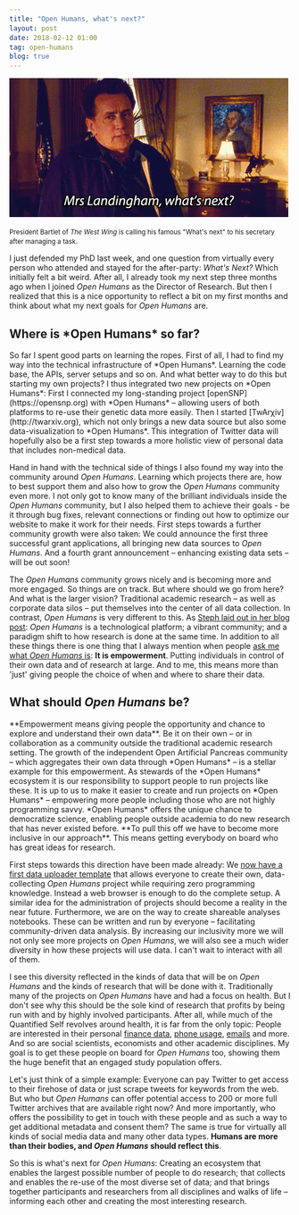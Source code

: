 ```yaml
---
title: "Open Humans, what's next?"
layout: post
date: 2018-02-12 01:00
tag: open-humans
blog: true
---
```

![](/assets/images/whatsnext.gif)

<small>
President Bartlet of <i>The West Wing</i> is calling his famous "What's next" to his secretary after managing a task.
</small>

I just defended my PhD last week, and one question from virtually every person who attended and stayed for the after-party: *What's Next?* Which initially felt a bit weird. After all, I already took my next step three months ago when I joined *Open Humans* as the Director of Research. But then I realized that this is a nice opportunity to reflect a bit on my first months and think about what my next goals for *Open Humans* are.

<h2>Where is *Open Humans* so far?</h2>
So far I spent good parts on learning the ropes. First of all, I had to find my way into the technical infrastructure of *Open Humans*. Learning the code base, the APIs, server setups and so on. And what better way to do this but starting my own projects? I thus integrated two new projects on *Open Humans*: First I connected my long-standing project [openSNP](https://opensnp.org) with *Open Humans* – allowing users of both platforms to re-use their genetic data more easily. Then I started [TwArχiv](http://twarxiv.org), which not only brings a new data source but also some data-visualization to *Open Humans*. This integration of Twitter data will hopefully also be a first step towards a more holistic view of personal data that includes non-medical data.

Hand in hand with the technical side of things I also found my way into the community around *Open Humans*. Learning which projects there are, how to best support them and also how to grow the *Open Humans* community even more. I not only got to know many of the brilliant individuals inside the *Open Humans* community, but I also helped them to achieve their goals - be it through bug fixes, relevant connections or finding out how to optimize our website to make it work for their needs. First steps towards a further community growth were also taken: We could announce the first three successful grant applications, all bringing new data sources to *Open Humans*. And a fourth grant announcement – enhancing existing data sets – will be out soon!

The *Open Humans* community grows nicely and is becoming more and more engaged. So things are on track. But where should we go from here? And what is the larger vision? Traditional academic research – as well as corporate data silos – put themselves into the center of all data collection. In contrast, *Open Humans* is very different to this. As [Steph laid out in her blog post](https://blog.openhumans.org/2017/12/01/what-is-open-humans-to-me/): *Open Humans* is a technological platform; a vibrant community; and a paradigm shift to how research is done at the same time. In addition to all these things there is one thing that I always mention when people [ask me what *Open Humans* is](http://ruleofthirds.de/joining-open-humans/): **It is empowerment**. Putting individuals in control of their own data and of research at large. And to me, this means more than 'just' giving people the choice of when and where to share their data.

<h2>What should <i>Open Humans</i> be?</h2>
**Empowerment means giving people the opportunity and chance to explore and understand their own data**. Be it on their own – or in collaboration as a community outside the traditional academic research setting. The growth of the independent Open Artificial Pancreas community – which aggregates their own data through *Open Humans* – is a stellar example for this empowerment. As stewards of the *Open Humans* ecosystem it is our responsibility to support people to run projects like these. It is up to us to make it easier to create and run projects on *Open Humans* – empowering more people including those who are not highly programming savvy. *Open Humans* offers the unique chance to democratize science, enabling people outside academia to do new research that has never existed before. **To pull this off we have to become more inclusive in our approach**. This means getting everybody on board who has great ideas for research.

First steps towards this direction have been made already: We [now have a first data uploader template](https://github.com/gedankenstuecke/oh_data_uploader) that allows everyone to create their own, data-collecting *Open Humans* project while requiring zero programming knowledge. Instead a web browser is enough to do the complete setup. A similar idea for the administration of projects should become a reality in the near future. Furthermore, we are on the way to create shareable analyses notebooks. These can be written and run by everyone – facilitating community-driven data analysis. By increasing our inclusivity more we will not only see more projects on *Open Humans*, we will also see a much wider diversity in how these projects will use data. I can't wait to interact with all of them.

I see this diversity reflected in the kinds of data that will be on *Open Humans* and the kinds of research that will be done with it. Traditionally many of the projects on *Open Humans* have and had a focus on health. But I don't see why this should be the sole kind of research that profits by being run with and by highly involved participants. After all, while much of the Quantified Self revolves around health, it is far from the only topic: People are interested in their personal [finance data](http://quantifiedself.com/2016/06/hidden-stories-20-years-financial-data/), [phone usage](http://jplattel.nl/quantified-phone-usage-ipython/), [emails](https://medium.com/message/my-failed-experiment-in-time-travel-3aa2240a6bc0) and more. And so are social scientists, economists and other academic disciplines. My goal is to get these people on board for *Open Humans* too, showing them the huge benefit that an engaged study population offers.

Let's just think of a simple example: Everyone can pay Twitter to get access to their firehose of data or just scrape tweets for keywords from the web. But who but *Open Humans* can offer potential access to 200 or more full Twitter archives that are available right now? And more importantly, who offers the possibility to get in touch with these people and as such a way to get additional metadata and consent them? The same is true for virtually all kinds of social media data and many other data types. **Humans are more than their bodies, and *Open Humans* should reflect this**.

So this is what's next for <i>Open Humans</i>: Creating an ecosystem that enables the largest possible number of people to do research; that collects and enables the re-use of the most diverse set of data; and that brings together participants and researchers from all disciplines and walks of life – informing each other and creating the most interesting research.

